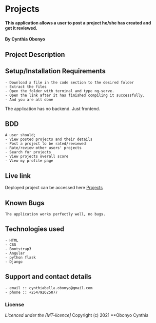 # Projects
#### This application  allows a user to post a project he/she has created and get it reviewed.
#### **By Cynthia Obonyo**
## Project Description
 

## Setup/Installation Requirements
    - Download a file in the code section to the desired folder
    - Extract the files
    - Open the folder with terminal and type ng-serve.
    - Open the link after it has finished compiling it successfully.
    - And you are all done
The application has no backend. Just frontend.

## BDD
    A user should;
    - View posted projects and their details
    - Post a project to be rated/reviewed
    - Rate/review other users' projects
    - Search for projects 
    - View projects overall score
    - View my profile page
     

## Live link
Deployed project can be accessed here [Projects](https://projects-uploads.herokuapp.com/)

## Known Bugs
    The application works perfectly well, no bugs.

## Technologies used
    - HTML
    - CSS
    - Bootstrap3
    - Angular
    - python flask
    - Django

## Support and contact details
    - email :: cynthiabella.obonyo@gmail.com
    - phone :: +254792625077

### License
*Licenced under the [MT-licence]*
Copyright (c) 2021 **Obonyo Cynthia
